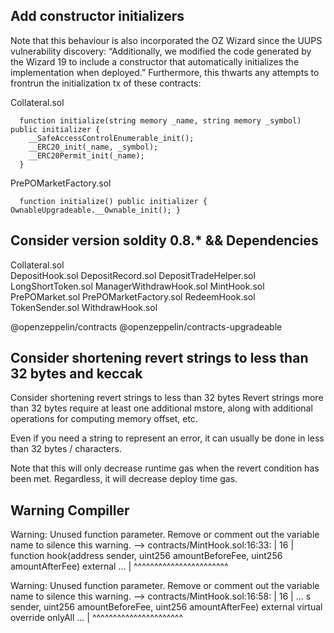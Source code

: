 ## Add constructor initializers

Note that this behaviour is also incorporated the OZ Wizard since the UUPS vulnerability discovery: “Additionally, we modified the code generated by the Wizard 19 to include a constructor that automatically initializes the implementation when deployed.”
Furthermore, this thwarts any attempts to frontrun the initialization tx of these contracts:

Collateral.sol
```solidity
  function initialize(string memory _name, string memory _symbol) public initializer {
    __SafeAccessControlEnumerable_init();
    __ERC20_init(_name, _symbol);
    __ERC20Permit_init(_name);
  }
```

PrePOMarketFactory.sol
```solidity
  function initialize() public initializer { OwnableUpgradeable.__Ownable_init(); }
```

## Consider version soldity 0.8.* && Dependencies
Collateral.sol	
DepositHook.sol
DepositRecord.sol
DepositTradeHelper.sol
LongShortToken.sol
ManagerWithdrawHook.sol
MintHook.sol	
PrePOMarket.sol
PrePOMarketFactory.sol
RedeemHook.sol
TokenSender.sol
WithdrawHook.sol

@openzeppelin/contracts
@openzeppelin/contracts-upgradeable


## Consider shortening revert strings to less than 32 bytes and keccak

Consider shortening revert strings to less than 32 bytes
Revert strings more than 32 bytes require at least one additional
mstore, along with additional operations for computing memory offset,
etc.

Even if you need a string to represent an error, it can usually be done
in less than 32 bytes / characters.

Note that this will only decrease runtime gas when the revert condition
has been met. Regardless, it will decrease deploy time gas.


## Warning Compiller
Warning: Unused function parameter. Remove or comment out the variable name to silence this warning.
  --> contracts/MintHook.sol:16:33:
   |
16 |   function hook(address sender, uint256 amountBeforeFee, uint256 amountAfterFee) external  ...
   |                                 ^^^^^^^^^^^^^^^^^^^^^^^


Warning: Unused function parameter. Remove or comment out the variable name to silence this warning.
  --> contracts/MintHook.sol:16:58:
   |
16 |  ... s sender, uint256 amountBeforeFee, uint256 amountAfterFee) external virtual override onlyAll ...
   |                                         ^^^^^^^^^^^^^^^^^^^^^^
